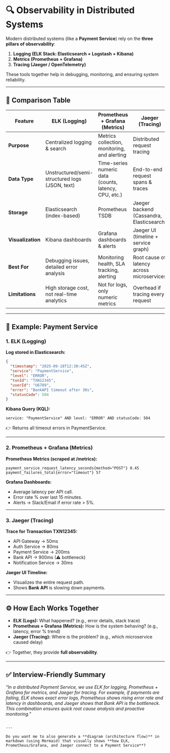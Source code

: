 
# 🔍 Observability in Distributed Systems

Modern distributed systems (like a **Payment Service**) rely on the **three pillars of observability**:  

1. **Logging (ELK Stack: Elasticsearch + Logstash + Kibana)**  
2. **Metrics (Prometheus + Grafana)**  
3. **Tracing (Jaeger / OpenTelemetry)**  

These tools together help in debugging, monitoring, and ensuring system reliability.

---

## 📖 Comparison Table

| Feature              | ELK (Logging)                                      | Prometheus + Grafana (Metrics)                         | Jaeger (Tracing)                           |
|----------------------|---------------------------------------------------|-------------------------------------------------------|--------------------------------------------|
| **Purpose**          | Centralized logging & search                       | Metrics collection, monitoring, and alerting          | Distributed request tracing                 |
| **Data Type**        | Unstructured/semi-structured logs (JSON, text)     | Time-series numeric data (counts, latency, CPU, etc.) | End-to-end request spans & traces           |
| **Storage**          | Elasticsearch (index-based)                        | Prometheus TSDB                                        | Jaeger backend (Cassandra, Elasticsearch)   |
| **Visualization**    | Kibana dashboards                                  | Grafana dashboards & alerts                           | Jaeger UI (timeline + service graph)        |
| **Best For**         | Debugging issues, detailed error analysis          | Monitoring health, SLA tracking, alerting             | Root cause of latency across microservices  |
| **Limitations**      | High storage cost, not real-time analytics         | Not for logs, only numeric metrics                    | Overhead if tracing every request           |

---

## 📝 Example: Payment Service

### 1. ELK (Logging)
**Log stored in Elasticsearch:**
```json
{
  "timestamp": "2025-09-18T12:30:45Z",
  "service": "PaymentService",
  "level": "ERROR",
  "txnId": "TXN12345",
  "userId": "U6789",
  "error": "BankAPI timeout after 30s",
  "statusCode": 504
}
````

**Kibana Query (KQL):**

```
service: "PaymentService" AND level: "ERROR" AND statusCode: 504
```

👉 Returns all timeout errors in PaymentService.

---

### 2. Prometheus + Grafana (Metrics)

**Prometheus Metrics (scraped at /metrics):**

```
payment_service_request_latency_seconds{method="POST"} 0.45
payment_failures_total{error="timeout"} 57
```

**Grafana Dashboards:**

* Average latency per API call.
* Error rate % over last 15 minutes.
* Alerts → Slack/Email if error rate > 5%.

---

### 3. Jaeger (Tracing)

**Trace for Transaction TXN12345:**

* API Gateway → 50ms
* Auth Service → 80ms
* Payment Service → 200ms
* Bank API → 900ms (⚠ bottleneck)
* Notification Service → 30ms

**Jaeger UI Timeline:**

* Visualizes the entire request path.
* Shows **Bank API** is slowing down payments.

---

## ⚙️ How Each Works Together

* **ELK (Logs):** What happened? (e.g., error details, stack trace)
* **Prometheus + Grafana (Metrics):** How is the system behaving? (e.g., latency, error % trend)
* **Jaeger (Tracing):** Where is the problem? (e.g., which microservice caused delay)

👉 Together, they provide **full observability**.

---

## ✅ Interview-Friendly Summary

*"In a distributed Payment Service, we use ELK for logging, Prometheus + Grafana for metrics, and Jaeger for tracing. For example, if payments are failing, ELK shows exact error logs, Prometheus shows rising error rate and latency in dashboards, and Jaeger shows that Bank API is the bottleneck. This combination ensures quick root cause analysis and proactive monitoring."*

```

---

Do you want me to also generate a **diagram (architecture flow)** in markdown (using Mermaid) that visually shows **how ELK, Prometheus/Grafana, and Jaeger connect to a Payment Service**?
```
